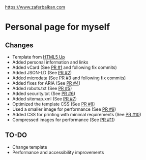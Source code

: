 https://www.zaferbalkan.com
# Personal page for myself
## Changes
- Template from [HTML5 Up](https://html5up.net/)
- Added personal information and links
- Added vCard (See [PR #1](https://github.com/zbalkan/zbalkan.github.io/pull/1) and following fix commits)
- Added JSON-LD (See [PR #2](https://github.com/zbalkan/zbalkan.github.io/pull/2)) 
- Added microdata (See [PR #3](https://github.com/zbalkan/zbalkan.github.io/pull/3) and following fix commits)
- Added fixes for ARIA (See [PR #4](https://github.com/zbalkan/zbalkan.github.io/pull/4))
- Added robots.txt (See [PR #5](https://github.com/zbalkan/zbalkan.github.io/pull/5)) 
- Added security.txt (See [PR #6](https://github.com/zbalkan/zbalkan.github.io/pull/6))
- Added sitemap.xml (See [PR #7](https://github.com/zbalkan/zbalkan.github.io/pull/7))
- Optimized the template CSS (See [PR #8](https://github.com/zbalkan/zbalkan.github.io/pull/8))
- Used a smaller image for performance (See [PR #9](https://github.com/zbalkan/zbalkan.github.io/pull/9))
- Added CSS for printing with minimal requirements (See [PR #10](https://github.com/zbalkan/zbalkan.github.io/pull/10))
- Compressed images for performance (See [PR #11](https://github.com/zbalkan/zbalkan.github.io/pull/11))

## TO-DO
- Change template
- Performance and accessibility improvements
